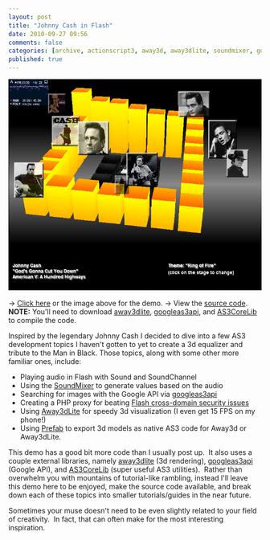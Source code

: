 ```yaml
---
layout: post
title: "Johnny Cash in Flash"
date: 2010-09-27 09:56
comments: false
categories: [archive, actionscript3, away3d, away3dlite, soundmixer, google api, php, as3]
published: true
---
```


<p style="text-align: center;"><a href="/demos/cash/cash.html" class="fancybox.iframe"><img title="face_picking" src="/images/cash.jpg" alt="" width="559" height="421" /></a></p>

→ <a class="fancybox.iframe" href="/demos/cash/cash.html">Click here</a> or the image above for the demo.
&rarr; View the <a href="/demos/cash/srcview/index.html">source code</a>.
<b>NOTE:</b> You'll need to download <a href="http://away3d.com/away3d-lite-v1-0-fastest-and-smallest-3d-engine-in-flash" target="_blank">away3dlite</a>, <a href="http://code.google.com/p/googleas3api/" target="_blank">googleas3api</a>, and <a href="http://github.com/mikechambers/as3corelib" target="_blank">AS3CoreLib</a> to compile the code.

Inspired by the legendary Johnny Cash I decided to dive into a few AS3 development topics I haven't gotten to yet to create a 3d equalizer and tribute to the Man in Black.  Those topics, along with some other more familiar ones, include:
<ul>
	<li>Playing audio in Flash with Sound and SoundChannel</li>
	<li>Using the <a href="http://www.adobe.com/livedocs/flash/9.0/ActionScriptLangRefV3/flash/media/SoundMixer.html" target="_blank">SoundMixer</a> to generate values based on the audio</li>
	<li>Searching for images with the Google API via <a href="http://code.google.com/p/googleas3api/" target="_blank">googleas3api</a></li>
	<li>Creating a PHP proxy for beating <a href="http://www.onegiantmedia.com/as3---load-a-remote-image-from-any-domain-with-no-security-sandbox-errors" target="_blank">Flash cross-domain security issues</a></li>
	<li>Using <a href="http://away3d.com/away3d-lite-v1-0-fastest-and-smallest-3d-engine-in-flash" target="_blank">Away3dLite</a> for speedy 3d visualization (I even get 15 FPS on my phone!)</li>
	<li>Using <a href="http://www.closier.nl/prefab/" target="_blank">Prefab</a> to export 3d models as native AS3 code for Away3d or Away3dLite.</li>
</ul>
This demo has a good bit more code than I usually post up.  It also uses a couple external libraries, namely <a href="http://away3d.com/away3d-lite-v1-0-fastest-and-smallest-3d-engine-in-flash" target="_blank">away3dlite</a> (3d rendering), <a href="http://code.google.com/p/googleas3api/" target="_blank">googleas3api</a> (Google API), and <a href="http://github.com/mikechambers/as3corelib" target="_blank">AS3CoreLib</a> (super useful AS3 utilities).  Rather than overwhelm you with mountains of tutorial-like rambling, instead I'll leave this demo here to be enjoyed, make the source code available, and break down each of these topics into smaller tutorials/guides in the near future.

Sometimes your muse doesn't need to be even slightly related to your field of creativity.  In fact, that can often make for the most interesting inspiration.